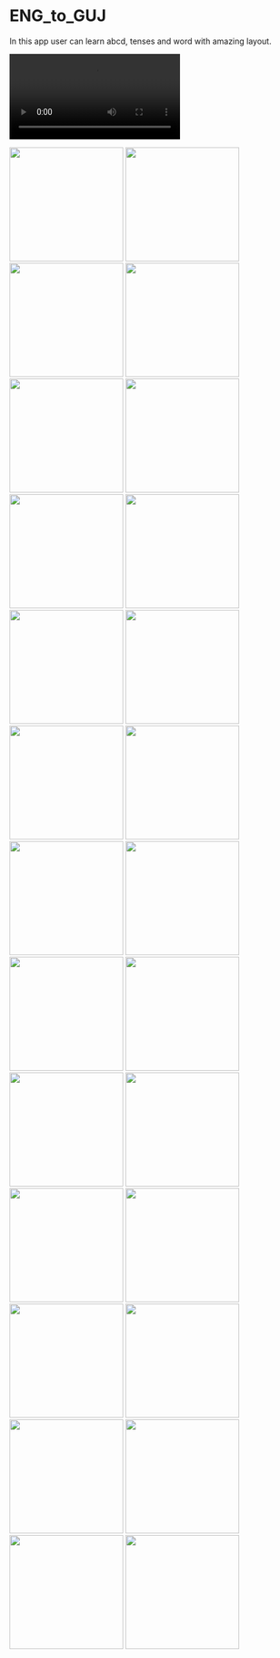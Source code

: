 # ENG_to_GUJ
In this app user can learn abcd, tenses and word with amazing layout.


![](ENG_to_GUJ/%20app.mp4)

<img src="ENG_to_GUJ/1%20(1).png" width="200"> 

<img src="ENG_to_GUJ/1%20(2).png" width="200"> 

<img src="ENG_to_GUJ/1%20(3).png" width="200"> 

<img src="ENG_to_GUJ/1%20(4).png" width="200"> 

<img src="ENG_to_GUJ/1%20(5).png" width="200"> 

<img src="ENG_to_GUJ/1%20(6).png" width="200"> 

<img src="ENG_to_GUJ/1%20(7).png" width="200"> 

<img src="ENG_to_GUJ/1%20(8).png" width="200"> 

<img src="ENG_to_GUJ/1%20(9).png" width="200"> 

<img src="ENG_to_GUJ/1%20(10).png" width="200"> 

<img src="ENG_to_GUJ/1%20(11).png" width="200"> 

<img src="ENG_to_GUJ/1%20(12).png" width="200"> 

<img src="ENG_to_GUJ/1%20(13).png" width="200"> 

<img src="ENG_to_GUJ/1%20(14).png" width="200"> 

<img src="ENG_to_GUJ/1%20(15).png" width="200"> 

<img src="ENG_to_GUJ/1%20(16).png" width="200"> 

<img src="ENG_to_GUJ/1%20(17).png" width="200"> 

<img src="ENG_to_GUJ/1%20(18).png" width="200"> 

<img src="ENG_to_GUJ/1%20(19).png" width="200"> 

<img src="ENG_to_GUJ/1%20(20).png" width="200"> 

<img src="ENG_to_GUJ/1%20(21).png" width="200"> 

<img src="ENG_to_GUJ/1%20(22).png" width="200"> 

<img src="ENG_to_GUJ/1%20(23).png" width="200"> 

<img src="ENG_to_GUJ/1%20(24).png" width="200"> 

<img src="ENG_to_GUJ/1%20(25).png" width="200"> 

<img src="ENG_to_GUJ/1%20(26).png" width="200"> 
